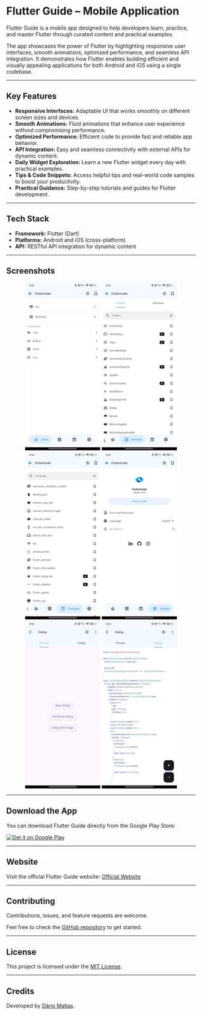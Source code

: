 # Flutter Guide – Mobile Application

Flutter Guide is a mobile app designed to help developers learn, practice, and master Flutter through curated content and practical examples.

The app showcases the power of Flutter by highlighting responsive user interfaces, smooth animations, optimized performance, and seamless API integration. It demonstrates how Flutter enables building efficient and visually appealing applications for both Android and iOS using a single codebase.

---

## Key Features

* **Responsive Interfaces:** Adaptable UI that works smoothly on different screen sizes and devices.  
* **Smooth Animations:** Fluid animations that enhance user experience without compromising performance.  
* **Optimized Performance:** Efficient code to provide fast and reliable app behavior.  
* **API Integration:** Easy and seamless connectivity with external APIs for dynamic content.  
* **Daily Widget Exploration:** Learn a new Flutter widget every day with practical examples.  
* **Tips & Code Snippets:** Access helpful tips and real-world code samples to boost your productivity.  
* **Practical Guidance:** Step-by-step tutorials and guides for Flutter development.

---

## Tech Stack

* **Framework:** Flutter (Dart)  
* **Platforms:** Android and iOS (cross-platform)  
* **API:** RESTful API integration for dynamic content

---

## Screenshots

<div align="center">
  <img src="screenshots/flutter_guide_screen_1.jpeg" width="200" />
  <img src="screenshots/flutter_guide_screen_2.jpeg" width="200" />
  <img src="screenshots/flutter_guide_screen_3.jpeg" width="200" />
  <img src="screenshots/flutter_guide_screen_4.jpeg" width="200" />
  <img src="screenshots/flutter_guide_screen_5.jpeg" width="200" />
  <img src="screenshots/flutter_guide_screen_6.jpeg" width="200" />
</div>

---

## Download the App

You can download Flutter Guide directly from the Google Play Store:

[![Get it on Google Play](https://play.google.com/intl/en_us/badges/static/images/badges/en_badge_web_generic.png)](https://play.google.com/store/apps/details?id=com.dariomatias.flutter_guide)

---

## Website

Visit the official Flutter Guide website: [Official Website](https://flutter-guide-web.vercel.app/)

---

## Contributing

Contributions, issues, and feature requests are welcome.

Feel free to check the [GitHub repository](https://github.com/dariomatias-dev/flutter_guide_app) to get started.

---

## License

This project is licensed under the [MIT License](./LICENSE).

---

## Credits

Developed by [Dário Matias](https://github.com/dariomatias-dev).

